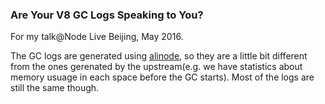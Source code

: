 ### Are Your V8 GC Logs Speaking to You?

For my talk@Node Live Beijing, May 2016.

The GC logs are generated using [alinode](http://alinode.aliyun.com/), so they are a little bit different from the ones gerenated by the upstream(e.g. we have statistics about memory usuage in each space before the GC starts). Most of the logs are still the same though.
